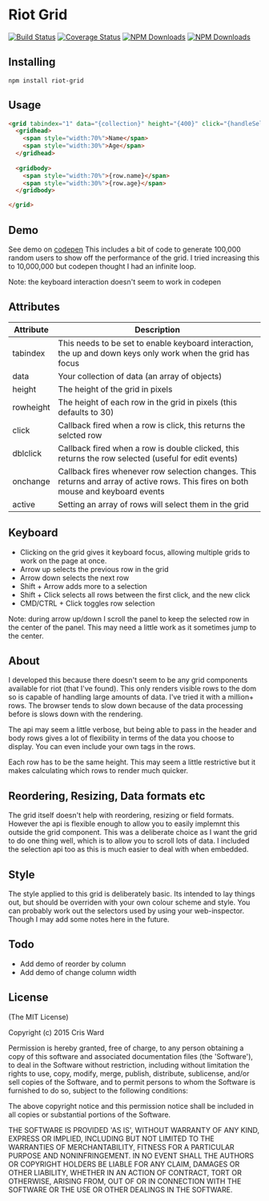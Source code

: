 # Riot Grid
[![Build Status](https://travis-ci.org/crisward/riot-grid.svg)](https://travis-ci.org/crisward/riot-grid)
[![Coverage Status](https://coveralls.io/repos/crisward/riot-grid/badge.svg?branch=master&service=github&v=3)](https://coveralls.io/github/crisward/riot-grid?branch=master)
[![NPM Downloads](https://img.shields.io/npm/dm/riot-grid.svg)](https://www.npmjs.com/package/riot-grid)
[![NPM Downloads](https://img.shields.io/npm/v/riot-grid.svg)](https://www.npmjs.com/package/riot-grid)

## Installing

```
npm install riot-grid
```

## Usage

```html
<grid tabindex="1" data="{collection}" height="{400}" click="{handleSelect}" dblclick="{handleDoubleClick}" onchange="{handleSelectionChange}">
  <gridhead>
    <span style="width:70%">Name</span>
    <span style="width:30%">Age</span>
  </gridhead>
  
  <gridbody>
    <span style="width:70%">{row.name}</span>
    <span style="width:30%">{row.age}</span>
  </gridbody>

</grid>

```

## Demo

See demo on [codepen](http://codepen.io/crisward/pen/rxepMX?editors=101)
This includes a bit of code to generate 100,000 random users to show off the performance of the grid.
I tried increasing this to 10,000,000 but codepen thought I had an infinite loop.

Note: the keyboard interaction doesn't seem to work in codepen


## Attributes

| Attribute | Description
|----       |----
| tabindex  | This needs to be set to enable keyboard interaction, the up and down keys only work when the grid has focus
| data      | Your collection of data (an array of objects)
| height    | The height of the grid in pixels
| rowheight | The height of each row in the grid in pixels (this defaults to 30)
| click     | Callback fired when a row is click, this returns the selcted row
| dblclick  | Callback fired when a row is double clicked, this returns the row selected (useful for edit events)
| onchange  | Callback fires whenever row selection changes. This returns and array of active rows. This fires on both mouse and keyboard events
| active    | Setting an array of rows will select them in the grid


## Keyboard

* Clicking on the grid gives it keyboard focus, allowing multiple grids to work on the page at once.
* Arrow up selects the previous row in the grid
* Arrow down selects the next row
* Shift + Arrow adds more to a selection
* Shift + Click selects all rows between the first click, and the new click
* CMD/CTRL + Click toggles row selection

Note: during arrow up/down I scroll the panel to keep the selected row in the center of the panel.
This may need a little work as it sometimes jump to the center.

## About

I developed this because there doesn't seem to be any grid components available for riot (that I've found). This only
renders visible rows to the dom so is capable of handling large amounts of data. I've tried it with a million+ rows.
The browser tends to slow down because of the data processing before is slows down with the rendering. 

The api may seem a little verbose, but being able to pass in the header and body rows gives a lot of flexibility
in terms of the data you choose to display. You can even include your own tags in the rows.

Each row has to be the same height. This may seem a little restrictive but it makes calculating which rows to render
much quicker.

## Reordering, Resizing, Data formats etc
The grid itself doesn't help with reordering, resizing or field formats. However the api is flexible enough
to allow you to easily implemnt this outside the grid component. This was a deliberate choice as I 
want the grid to do one thing well, which is to allow you to scroll lots of data. I included the selection api
too as this is much easier to deal with when embedded.

## Style
The style applied to this grid is deliberately basic. Its intended to lay things out, but should be overriden
with your own colour scheme and style. You can probably work out the selectors used by using your web-inspector. 
Though I may add some notes here in the future.

## Todo

* Add demo of reorder by column
* Add demo of change column width


## License

(The MIT License)

Copyright (c) 2015 Cris Ward

Permission is hereby granted, free of charge, to any person obtaining a copy of this software and associated documentation files (the 'Software'), to deal in the Software without restriction, including without limitation the rights to use, copy, modify, merge, publish, distribute, sublicense, and/or sell copies of the Software, and to permit persons to whom the Software is furnished to do so, subject to the following conditions:

The above copyright notice and this permission notice shall be included in all copies or substantial portions of the Software.

THE SOFTWARE IS PROVIDED 'AS IS', WITHOUT WARRANTY OF ANY KIND, EXPRESS OR IMPLIED, INCLUDING BUT NOT LIMITED TO THE WARRANTIES OF MERCHANTABILITY, FITNESS FOR A PARTICULAR PURPOSE AND NONINFRINGEMENT. IN NO EVENT SHALL THE AUTHORS OR COPYRIGHT HOLDERS BE LIABLE FOR ANY CLAIM, DAMAGES OR OTHER LIABILITY, WHETHER IN AN ACTION OF CONTRACT, TORT OR OTHERWISE, ARISING FROM, OUT OF OR IN CONNECTION WITH THE SOFTWARE OR THE USE OR OTHER DEALINGS IN THE SOFTWARE.

